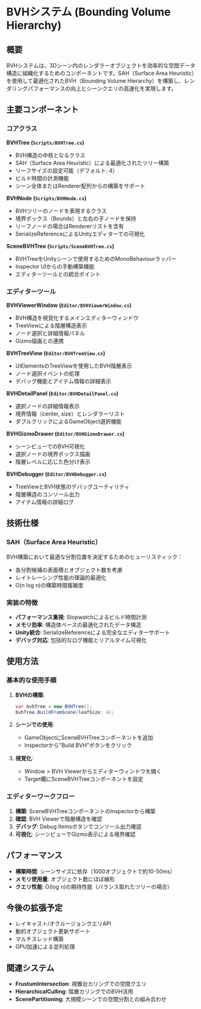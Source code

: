 # BVHシステム (Bounding Volume Hierarchy)

## 概要

BVHシステムは、3Dシーン内のレンダラーオブジェクトを効率的な空間データ構造に組織化するためのコンポーネントです。SAH（Surface Area Heuristic）を使用して最適化されたBVH（Bounding Volume Hierarchy）を構築し、レンダリングパフォーマンスの向上とシーンクエリの高速化を実現します。

## 主要コンポーネント

### コアクラス

**BVHTree (`Scripts/BVHTree.cs`)**
- BVH構造の中核となるクラス
- SAH（Surface Area Heuristic）による最適化されたツリー構築
- リーフサイズの設定可能（デフォルト: 4）
- ビルド時間の計測機能
- シーン全体またはRenderer配列からの構築をサポート

**BVHNode (`Scripts/BVHNode.cs`)**
- BVHツリーのノードを表現するクラス
- 境界ボックス（Bounds）と左右の子ノードを保持
- リーフノードの場合はRendererリストを含有
- SerializeReferenceによるUnityエディターでの可視化

**SceneBVHTree (`Scripts/SceneBVHTree.cs`)**
- BVHTreeをUnityシーンで使用するためのMonoBehaviourラッパー
- Inspector UIからの手動構築機能
- エディターツールとの統合ポイント

### エディターツール

**BVHViewerWindow (`Editor/BVHViewerWindow.cs`)**
- BVH構造を視覚化するメインエディターウィンドウ
- TreeViewによる階層構造表示
- ノード選択と詳細情報パネル
- Gizmo描画との連携

**BVHTreeView (`Editor/BVHTreeView.cs`)**
- UIElementsのTreeViewを使用したBVH階層表示
- ノード選択イベントの処理
- デバッグ機能とアイテム情報の詳細表示

**BVHDetailPanel (`Editor/BVHDetailPanel.cs`)**
- 選択ノードの詳細情報表示
- 境界情報（center, size）とレンダラーリスト
- ダブルクリックによるGameObject選択機能

**BVHGizmoDrawer (`Editor/BVHGizmoDrawer.cs`)**
- シーンビューでのBVH可視化
- 選択ノードの境界ボックス描画
- 階層レベルに応じた色分け表示

**BVHDebugger (`Editor/BVHDebugger.cs`)**
- TreeViewとBVH状態のデバッグユーティリティ
- 階層構造のコンソール出力
- アイテム情報の詳細ログ

## 技術仕様

### SAH（Surface Area Heuristic）

BVH構築において最適な分割位置を決定するためのヒューリスティック：
- 各分割候補の表面積とオブジェクト数を考慮
- レイトレーシング性能の理論的最適化
- O(n log n)の構築時間複雑度

### 実装の特徴

- **パフォーマンス重視**: Stopwatchによるビルド時間計測
- **メモリ効率**: 構造体ベースの最適化されたデータ構造
- **Unity統合**: SerializeReferenceによる完全なエディターサポート
- **デバッグ対応**: 包括的なログ機能とリアルタイム可視化

## 使用方法

### 基本的な使用手順

1. **BVHの構築**:
   ```csharp
   var bvhTree = new BVHTree();
   bvhTree.BuildFromScene(leafSize: 4);
   ```

2. **シーンでの使用**:
   - GameObjectにSceneBVHTreeコンポーネントを追加
   - Inspectorから"Build BVH"ボタンをクリック

3. **視覚化**:
   - Window > BVH Viewerからエディターウィンドウを開く
   - Target欄にSceneBVHTreeコンポーネントを設定

### エディターワークフロー

1. **構築**: SceneBVHTreeコンポーネントのInspectorから構築
2. **確認**: BVH Viewerで階層構造を確認
3. **デバッグ**: Debug Itemsボタンでコンソール出力確認
4. **可視化**: シーンビューでGizmo表示による境界確認

## パフォーマンス

- **構築時間**: シーンサイズに依存（1000オブジェクトで約10-50ms）
- **メモリ使用量**: オブジェクト数にほぼ線形
- **クエリ性能**: O(log n)の期待性能（バランス取れたツリーの場合）

## 今後の拡張予定

- レイキャスト/オクルージョンクエリAPI
- 動的オブジェクト更新サポート
- マルチスレッド構築
- GPU加速による並列処理

## 関連システム

- **FrustumIntersection**: 視錐台カリングでの空間クエリ
- **HierarchicalCulling**: 階層カリングでのBVH活用
- **ScenePartitioning**: 大規模シーンでの空間分割との組み合わせ